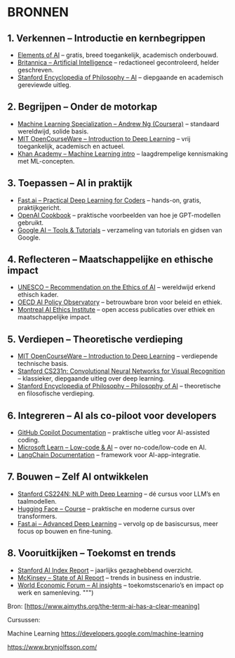 # BRONNEN

## 1. Verkennen – Introductie en kernbegrippen
- [Elements of AI](https://www.elementsofai.com/) – gratis, breed toegankelijk, academisch onderbouwd.
- [Britannica – Artificial Intelligence](https://www.britannica.com/technology/artificial-intelligence) – redactioneel gecontroleerd, helder geschreven.
- [Stanford Encyclopedia of Philosophy – AI](https://plato.stanford.edu/entries/artificial-intelligence/) – diepgaande en academisch gereviewde uitleg.

## 2. Begrijpen – Onder de motorkap
- [Machine Learning Specialization – Andrew Ng (Coursera)](https://www.coursera.org/specializations/machine-learning-introduction) – standaard wereldwijd, solide basis.
- [MIT OpenCourseWare – Introduction to Deep Learning](http://introtodeeplearning.com/) – vrij toegankelijk, academisch en actueel.
- [Khan Academy – Machine Learning intro](https://www.khanacademy.org/computing/computer-science) – laagdrempelige kennismaking met ML-concepten.

## 3. Toepassen – AI in praktijk
- [Fast.ai – Practical Deep Learning for Coders](https://course.fast.ai/) – hands-on, gratis, praktijkgericht.
- [OpenAI Cookbook](https://github.com/openai/openai-cookbook) – praktische voorbeelden van hoe je GPT-modellen gebruikt.
- [Google AI – Tools & Tutorials](https://ai.google/education/) – verzameling van tutorials en gidsen van Google.

## 4. Reflecteren – Maatschappelijke en ethische impact
- [UNESCO – Recommendation on the Ethics of AI](https://unesdoc.unesco.org/ark:/48223/pf0000380455) – wereldwijd erkend ethisch kader.
- [OECD AI Policy Observatory](https://oecd.ai/) – betrouwbare bron voor beleid en ethiek.
- [Montreal AI Ethics Institute](https://montrealethics.ai/) – open access publicaties over ethiek en maatschappelijke impact.

## 5. Verdiepen – Theoretische verdieping
- [MIT OpenCourseWare – Introduction to Deep Learning](http://introtodeeplearning.com/) – verdiepende technische basis.
- [Stanford CS231n: Convolutional Neural Networks for Visual Recognition](http://cs231n.stanford.edu/) – klassieker, diepgaande uitleg over deep learning.
- [Stanford Encyclopedia of Philosophy – Philosophy of AI](https://plato.stanford.edu/entries/artificial-intelligence/#PhilAI) – theoretische en filosofische verdieping.

## 6. Integreren – AI als co-piloot voor developers
- [GitHub Copilot Documentation](https://docs.github.com/en/copilot) – praktische uitleg voor AI-assisted coding.
- [Microsoft Learn – Low-code & AI](https://learn.microsoft.com/en-us/training/browse/?products=power-platform&resource_type=learning%20path) – over no-code/low-code en AI.
- [LangChain Documentation](https://docs.langchain.com/) – framework voor AI-app-integratie.

## 7. Bouwen – Zelf AI ontwikkelen
- [Stanford CS224N: NLP with Deep Learning](http://web.stanford.edu/class/cs224n/) – dé cursus voor LLM’s en taalmodellen.
- [Hugging Face – Course](https://huggingface.co/transformers/course/) – praktische en moderne cursus over transformers.
- [Fast.ai – Advanced Deep Learning](https://course.fast.ai/) – vervolg op de basiscursus, meer focus op bouwen en fine-tuning.

## 8. Vooruitkijken – Toekomst en trends
- [Stanford AI Index Report](https://aiindex.stanford.edu/) – jaarlijks gezaghebbend overzicht.
- [McKinsey – State of AI Report](https://www.mckinsey.com/capabilities/quantumblack/our-insights/the-state-of-ai) – trends in business en industrie.
- [World Economic Forum – AI insights](https://www.weforum.org/focus/artificial-intelligence-and-machine-learning) – toekomstscenario’s en impact op werk en samenleving.
""")

Bron: 
[https://www.aimyths.org/the-term-ai-has-a-clear-meaning]


Cursussen:

Machine Learning
https://developers.google.com/machine-learning


https://www.brynjolfsson.com/
